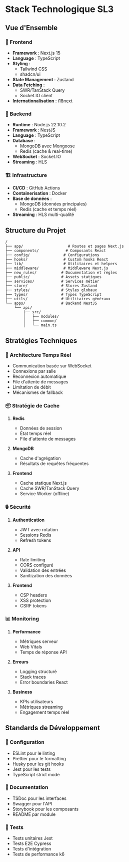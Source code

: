 # Stack Technologique SL3

## Vue d'Ensemble

### 🎨 Frontend

- **Framework** : Next.js 15
- **Language** : TypeScript
- **Styling** :
  - Tailwind CSS
  - shadcn/ui
- **State Management** : Zustand
- **Data Fetching** :
  - SWR/TanStack Query
  - Socket.IO client
- **Internationalisation** : i18next

### 🔧 Backend

- **Runtime** : Node.js 22.10.2
- **Framework** : NestJS
- **Language** : TypeScript
- **Database** :
  - MongoDB avec Mongoose
  - Redis (cache & real-time)
- **WebSocket** : Socket.IO
- **Streaming** : HLS

### 🏗️ Infrastructure

- **CI/CD** : GitHub Actions
- **Containerisation** : Docker
- **Base de données** :
  - MongoDB (données principales)
  - Redis (cache et temps réel)
- **Streaming** : HLS multi-qualité

## Structure du Projet

```
/
├── app/                    # Routes et pages Next.js
├── components/            # Composants React
├── config/               # Configurations
├── hooks/                # Custom hooks React
├── lib/                  # Utilitaires et helpers
├── middleware/           # Middleware Next.js
├── new_rules/           # Documentation et règles
├── public/              # Assets statiques
├── services/            # Services métier
├── store/               # Stores Zustand
├── styles/              # Styles globaux
├── types/               # Types TypeScript
├── utils/               # Utilitaires généraux
└── apps/                # Backend NestJS
    └── api/
        ├── src/
        │   ├── modules/
        │   ├── common/
        │   └── main.ts
```

## Stratégies Techniques

### 🔄 Architecture Temps Réel

- Communication basée sur WebSocket
- Connexions par salle
- Reconnexion automatique
- File d'attente de messages
- Limitation de débit
- Mécanismes de fallback

### 📦 Stratégie de Cache

1. **Redis**

   - Données de session
   - État temps réel
   - File d'attente de messages

2. **MongoDB**

   - Cache d'agrégation
   - Résultats de requêtes fréquentes

3. **Frontend**
   - Cache statique Next.js
   - Cache SWR/TanStack Query
   - Service Worker (offline)

### 🔒 Sécurité

1. **Authentication**

   - JWT avec rotation
   - Sessions Redis
   - Refresh tokens

2. **API**

   - Rate limiting
   - CORS configuré
   - Validation des entrées
   - Sanitization des données

3. **Frontend**
   - CSP headers
   - XSS protection
   - CSRF tokens

### 📊 Monitoring

1. **Performance**

   - Métriques serveur
   - Web Vitals
   - Temps de réponse API

2. **Erreurs**

   - Logging structuré
   - Stack traces
   - Error boundaries React

3. **Business**
   - KPIs utilisateurs
   - Métriques streaming
   - Engagement temps réel

## Standards de Développement

### 🔧 Configuration

- ESLint pour le linting
- Prettier pour le formatting
- Husky pour les git hooks
- Jest pour les tests
- TypeScript strict mode

### 📝 Documentation

- TSDoc pour les interfaces
- Swagger pour l'API
- Storybook pour les composants
- README par module

### 🧪 Tests

- Tests unitaires Jest
- Tests E2E Cypress
- Tests d'intégration
- Tests de performance k6
